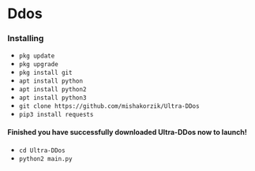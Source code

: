 # Ddos
### Installing

* `pkg update`
* `pkg upgrade`
* `pkg install git`
* `apt install python`
* `apt install python2`
* `apt install python3`
* `git clone https://github.com/mishakorzik/Ultra-DDos`
* `pip3 install requests`


#### Finished you have successfully downloaded Ultra-DDos now to launch!

* `cd Ultra-DDos`
* `python2 main.py`

